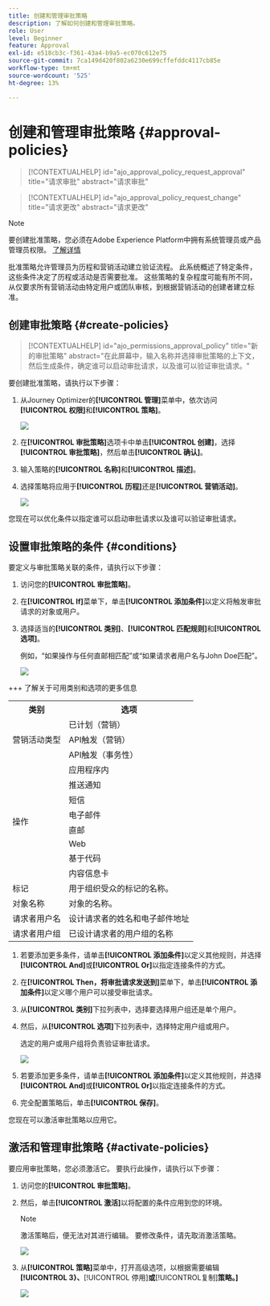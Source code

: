 ```yaml
---
title: 创建和管理审批策略
description: 了解如何创建和管理审批策略。
role: User
level: Beginner
feature: Approval
exl-id: e518cb3c-f361-43a4-b9a5-ec070c612e75
source-git-commit: 7ca149d420f802a6230e699cffefddc4117cb85e
workflow-type: tm+mt
source-wordcount: '525'
ht-degree: 13%

---
```


# 创建和管理审批策略 {#approval-policies}


>[!CONTEXTUALHELP]
>id="ajo_approval_policy_request_approval"
>title="请求审批"
>abstract="请求审批"

>[!CONTEXTUALHELP]
>id="ajo_approval_policy_request_change"
>title="请求更改"
>abstract="请求更改"


>[!NOTE]
>
>要创建批准策略，您必须在Adobe Experience Platform中拥有系统管理员或产品管理员权限。 [了解详情](https://experienceleague.adobe.com/en/docs/experience-platform/access-control/home)

批准策略允许管理员为历程和营销活动建立验证流程。 此系统概述了特定条件，这些条件决定了历程或活动是否需要批准。 这些策略的复杂程度可能有所不同，从仅要求所有营销活动由特定用户或团队审核，到根据营销活动的创建者建立标准。

## 创建审批策略 {#create-policies}

>[!CONTEXTUALHELP]
>id="ajo_permissions_approval_policy"
>title="新的审批策略"
>abstract="在此屏幕中，输入名称并选择审批策略的上下文，然后生成条件，确定谁可以启动审批请求，以及谁可以验证审批请求。"

要创建批准策略，请执行以下步骤：

1. 从Journey Optimizer的&#x200B;**[!UICONTROL 管理]**&#x200B;菜单中，依次访问&#x200B;**[!UICONTROL 权限]**&#x200B;和&#x200B;**[!UICONTROL 策略]**。

   ![](assets/policy_create_1.png)

1. 在&#x200B;**[!UICONTROL 审批策略]**&#x200B;选项卡中单击&#x200B;**[!UICONTROL 创建]**，选择&#x200B;**[!UICONTROL 审批策略]**，然后单击&#x200B;**[!UICONTROL 确认]**。

1. 输入策略的&#x200B;**[!UICONTROL 名称]**&#x200B;和&#x200B;**[!UICONTROL 描述]**。

1. 选择策略将应用于&#x200B;**[!UICONTROL 历程]**&#x200B;还是&#x200B;**[!UICONTROL 营销活动]**。

   ![](assets/policy_create_2.png)

您现在可以优化条件以指定谁可以启动审批请求以及谁可以验证审批请求。

## 设置审批策略的条件 {#conditions}

要定义与审批策略关联的条件，请执行以下步骤：

1. 访问您的&#x200B;**[!UICONTROL 审批策略]**。

1. 在&#x200B;**[!UICONTROL If]**&#x200B;菜单下，单击&#x200B;**[!UICONTROL 添加条件]**&#x200B;以定义将触发审批请求的对象或用户。

1. 选择适当的&#x200B;**[!UICONTROL 类别]**、**[!UICONTROL 匹配规则]**&#x200B;和&#x200B;**[!UICONTROL 选项]**。

   例如，“如果操作与任何直邮相匹配”或“如果请求者用户名与John Doe匹配”。

   ![](assets/policy_condition_1.png)

+++ 了解关于可用类别和选项的更多信息
   <table>
    <tr>
      <th>类别</th>
      <th>选项</th>
    </tr>
    <tr>
      <td rowspan="3">营销活动类型</td>
      <td>已计划（营销）</td>
    </tr>
    <tr>
    <td>API触发（营销）</td>
    </tr>
    <tr>
    <td>API触发（事务性）</td>
    </tr>
    <tr>
    <td rowspan="8">操作</td>
    <td>应用程序内</td>
    </tr>
    <tr>
    <td>推送通知</td>
   </tr>
    <tr>
    <td>短信</td>
    </tr>
    <tr>
    <td>电子邮件</td>
    </tr>
    <tr>
    <td>直邮</td>
    </tr>
    <tr>
    <td>Web</td>
    </tr>
    <tr>
    <td>基于代码</td>
    </tr>
    <tr>
    <td>内容信息卡</td>
    </tr>
    <tr>
    <td>标记</td>
    <td>用于组织受众的标记的名称。 </td>
    </tr>
    <tr>
    <td>对象名称</td>
    <td>对象的名称。</td>
    </tr>
    <tr>
    <td>请求者用户名</td>
    <td>设计请求者的姓名和电子邮件地址</td>
    </tr>
    <tr>
    <td>请求者用户组</td>
    <td>已设计请求者的用户组的名称</td>
    </tr>
    </table>


1. 若要添加更多条件，请单击&#x200B;**[!UICONTROL 添加条件]**&#x200B;以定义其他规则，并选择&#x200B;**[!UICONTROL And]**&#x200B;或&#x200B;**[!UICONTROL Or]**&#x200B;以指定连接条件的方式。

1. 在&#x200B;**[!UICONTROL Then，将审批请求发送到]**&#x200B;菜单下，单击&#x200B;**[!UICONTROL 添加条件]**&#x200B;以定义哪个用户可以接受审批请求。

1. 从&#x200B;**[!UICONTROL 类别]**&#x200B;下拉列表中，选择要选择用户组还是单个用户。

1. 然后，从&#x200B;**[!UICONTROL 选项]**&#x200B;下拉列表中，选择特定用户组或用户。

   选定的用户或用户组将负责验证审批请求。

   ![](assets/policy_condition_2.png)

1. 若要添加更多条件，请单击&#x200B;**[!UICONTROL 添加条件]**&#x200B;以定义其他规则，并选择&#x200B;**[!UICONTROL And]**&#x200B;或&#x200B;**[!UICONTROL Or]**&#x200B;以指定连接条件的方式。

1. 完全配置策略后，单击&#x200B;**[!UICONTROL 保存]**。

您现在可以激活审批策略以应用它。

## 激活和管理审批策略 {#activate-policies}

要应用审批策略，您必须激活它。 要执行此操作，请执行以下步骤：

1. 访问您的&#x200B;**[!UICONTROL 审批策略]**。

1. 然后，单击&#x200B;**[!UICONTROL 激活]**&#x200B;以将配置的条件应用到您的环境。

   >[!NOTE]
   >
   >激活策略后，便无法对其进行编辑。 要修改条件，请先取消激活策略。

   ![](assets/policy_activate_1.png)

1. 从&#x200B;**[!UICONTROL 策略]**&#x200B;菜单中，打开高级选项，以根据需要编辑&#x200B;**[!UICONTROL 3}、**[!UICONTROL &#x200B;停用&#x200B;]**或**[!UICONTROL &#x200B;复制&#x200B;]**策略。]**

   ![](assets/policy_activate_2.png)
